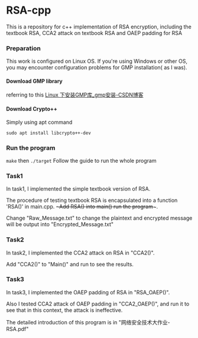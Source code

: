 # RSA-cpp
This is a repository for c++ implementation of RSA encryption, including the textbook RSA, CCA2 attack on textbook RSA and OAEP padding for RSA
### Preparation

This work is configured on Linux OS. If you're using Windows or other OS, you may encounter configuration problems for GMP installation( as I was).

#### Download GMP library

referring to this [Linux 下安装GMP库_gmp安装-CSDN博客](https://blog.csdn.net/just_h/article/details/82667787)

#### Download Crypto++ 

Simply using apt command

`sudo apt install libcrypto++-dev`



### Run the program

`make` then `./target`
Follow the guide to run the whole program

### Task1 

In task1, I implemented the simple textbook version of RSA.

The procedure of testing textbook RSA is encapsulated into a function 'RSA()' in main.cpp. ~~~Add RSA() into main() run the program~~~.

Change "Raw_Message.txt" to change the plaintext and encrypted message will be  output into "Encrypted_Message.txt"

### Task2

In task2, I implemented the CCA2 attack on RSA in "CCA2()".

Add "CCA2()" to "Main()" and run to see the results.

### Task3

In task3, I implemented the OAEP padding of RSA in "RSA_OAEP()".

Also I tested CCA2 attack of OAEP padding in "CCA2_OAEP()", and run it to see that in this context, the attack is ineffective.

The detailed introduction of this program is in "网络安全技术大作业-RSA.pdf"

